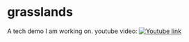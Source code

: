# grasslands
A tech demo I am working on.
youtube video:
[![Youtube link](https://img.youtube.com/vi/A5aVyobLKn4/0.jpg)](https://www.youtube.com/watch?v=A5aVyobLKn4)
